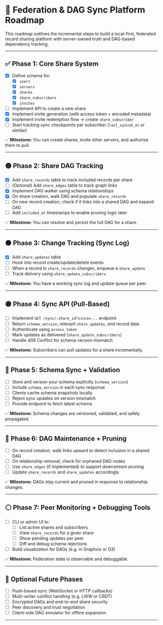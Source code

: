 # 🧭 Federation & DAG Sync Platform Roadmap

This roadmap outlines the incremental steps to build a local-first, federated record sharing platform with server-owned truth and DAG-based dependency tracking.

---

## ✅ Phase 1: Core Share System

- [x] Define schema for:
  - [x] `users`
  - [x] `servers`
  - [x] `shares`
  - [x] `share_subscribers`
  - [x] `invites`
- [ ] Implement API to create a new share
- [x] Implement invite generation (with access token + encoded metadata)
- [x] Implement invite redemption flow → create `share_subscriber`
- [ ] Start tracking sync checkpoints per subscriber (`last_synced_at` or similar)

✅ **Milestone:** You can create shares, invite other servers, and authorize them to pull.

---

## 🟡 Phase 2: Share DAG Tracking

- [x] Add `share_records` table to track included records per share
- [ ] (Optional) Add `share_edges` table to track graph links
- [x] Implement DAG walker using schema relationships
- [x] On share creation, walk DAG and populate `share_records`
- [ ] On new record creation, check if it links into a shared DAG and expand DAG
- [ ] Add `included_at` timestamps to enable pruning logic later

✅ **Milestone:** You can resolve and persist the full DAG for a share.

---

## 🟠 Phase 3: Change Tracking (Sync Log)

- [x] Add `share_updates` table
- [ ] Hook into record create/update/delete events
- [ ] When a record in `share_records` changes, enqueue a `share_update`
- [ ] Track delivery using `share_update_subscribers`

✅ **Milestone:** You have a working sync log and update queue per peer.

---

## 🟣 Phase 4: Sync API (Pull-Based)

- [ ] Implement `GET /sync/:share_id?since=...` endpoint
- [ ] Return `schema_version`, relevant `share_updates`, and record data
- [ ] Authenticate using `access_token`
- [ ] Mark updates as delivered (`share_update_subscribers`)
- [ ] Handle 409 Conflict for schema version mismatch

✅ **Milestone:** Subscribers can pull updates for a share incrementally.

---

## 🔵 Phase 5: Schema Sync + Validation

- [ ] Store and version your schema explicitly (`schema_version`)
- [ ] Include `schema_version` in each sync response
- [ ] Clients cache schema snapshots locally
- [ ] Reject sync updates on version mismatch
- [ ] Provide endpoint to fetch latest schema

✅ **Milestone:** Schema changes are versioned, validated, and safely propagated.

---

## 🔴 Phase 6: DAG Maintenance + Pruning

- [ ] On record creation, walk links upward to detect inclusion in a shared DAG
- [ ] On relationship removal, check for orphaned DAG nodes
- [ ] Use `share_edges` (if implemented) to support downstream pruning
- [ ] Update `share_records` and `share_updates` accordingly

✅ **Milestone:** DAGs stay current and pruned in response to relationship changes.

---

## ⚪ Phase 7: Peer Monitoring + Debugging Tools

- [ ] CLI or admin UI to:
  - [ ] List active shares and subscribers
  - [ ] View `share_records` for a given share
  - [ ] Show pending updates per peer
  - [ ] Diff and debug schema rejections
- [ ] Build visualization for DAGs (e.g. in Graphviz or D3)

✅ **Milestone:** Federation state is observable and debuggable.

---

## 🔘 Optional Future Phases

- [ ] Push-based sync (WebSocket or HTTP callbacks)
- [ ] Multi-writer conflict handling (e.g. LWW or CRDT)
- [ ] Encrypted DAGs and end-to-end share security
- [ ] Peer discovery and trust negotiation
- [ ] Client-side DAG simulator for offline expansion

---
